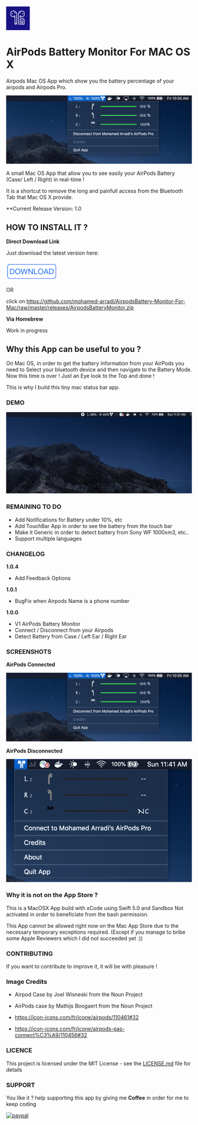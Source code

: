 ![AppIcon-AirPodsBattery-Monitor](/images/appIcon.png)
# AirPods Battery Monitor For MAC OS X

Airpods Mac OS App which show you the battery percentage of your airpods and Airpods Pro.

![Image of AirPods Battery Monitor](/images/airpods-connected-min.png)

A small Mac OS App that allow you to see easily your AirPods Battery (Case/ Left / Right) in real-time ! 

It is a shortcut to remove the long and painfull access from the Bluetooth Tab that Mac OS X provide.

**Current Release Version: 1.0

## HOW TO INSTALL IT ?

**Direct Download Link**

Just download the latest version here: 

[![AirPods Battery Monitor Release](/images/downloadbutton.png)](https://github.com/mohamed-arradi/AirpodsBattery-Monitor-For-Mac/raw/master/releases/AirpodsBatteryMonitor.zip)

OR 

click on https://github.com/mohamed-arradi/AirpodsBattery-Monitor-For-Mac/raw/master/releases/AirpodsBatteryMonitor.zip

**Via Homebrew**

Work in progress

## Why this App can be useful to you ?

On Mac OS, in order to get the battery information from your AirPods you need to Select your bluetooth device and then navigate to the Battery Mode. Now this time is over ! Just an Eye look to the Top and done !

This is why I build this tiny mac status bar app.

### DEMO 

![Demo-AirpodsBatteryMonitor](images/AirpodsBatteryMonitor-Demo.gif)

### REMAINING TO DO

- Add Notifications for Battery under 10%, etc 
- Add TouchBar App in order to see the battery from the touch bar
- Make it Generic in order to detect battery from Sony WF 1000xm3, etc..
- Support multiple languages

### CHANGELOG

**1.0.4**

 * Add Feedback Options

**1.0.1**

 * BugFix when Airpods Name is a phone number

**1.0.0**

 * V1 AirPods Battery Monitor
 * Connect / Disconnect from your Airpods
 * Detect Battery from Case / Left Ear / Right Ear


### SCREENSHOTS

**AirPods Connected**

![Screenshot](images/airpods-connected-min.png)

**AirPods Disconnected**

![Screenshot](images/AirpodsDisconnected.png)

### Why it is not on the App Store ?

This is a MacOSX App build with xCode using Swift 5.0 and Sandbox Not activated in order to beneficiate from the bash permission.

This App cannot be allowed right now on the Mac App Store due to the necessary temporary exceptions required. (Except if you manage to bribe some Apple Reviewers which I did not succeeded yet :))

### CONTRIBUTING

If you want to contribute to improve it, it will be with pleasure !

### Image Credits

- Airpod Case by Joel Wisneski from the Noun Project

- AirPods case by Mathijs Boogaert from the Noun Project

- https://icon-icons.com/fr/icone/airpods/110461#32

- https://icon-icons.com/fr/icone/airpods-pas-connect%C3%A9/110456#32

### LICENCE

This project is licensed under the MIT License - see the [LICENSE.md](LICENSE.md) file for details

### SUPPORT

You like it ? help supporting this app by giving me **Coffee** in order for me to keep coding

[![paypal](https://www.paypalobjects.com/en_US/i/btn/btn_donateCC_LG.gif)](https://www.paypal.com/cgi-bin/webscr?cmd=_s-xclick&hosted_button_id=CK4Y594T6K5LL)
